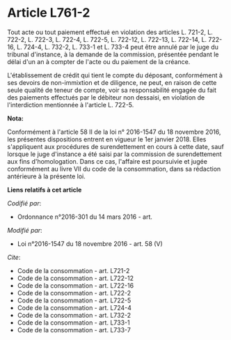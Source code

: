 # Article L761-2

Tout acte ou tout paiement effectué en violation des articles L. 721-2, L. 722-2, L. 722-3, L. 722-4, L. 722-5, L. 722-12, L.
722-13, L. 722-14, L. 722-16, L. 724-4, L. 732-2, L. 733-1 et L. 733-4 peut être annulé par le juge du tribunal d'instance, à
la demande de la commission, présentée pendant le délai d'un an à compter de l'acte ou du paiement de la créance. 

L'établissement de crédit qui tient le compte du déposant, conformément à ses devoirs de non-immixtion et de diligence, ne
peut, en raison de cette seule qualité de teneur de compte, voir sa responsabilité engagée du fait des paiements effectués
par le débiteur non dessaisi, en violation de l'interdiction mentionnée à l'article L. 722-5.

**Nota:**

Conformément à l'article 58 II de la loi n° 2016-1547 du 18 novembre 2016, les présentes dispositions entrent en vigueur le
1er janvier 2018. Elles s'appliquent aux procédures de surendettement en cours à cette date, sauf lorsque le juge d'instance
a été saisi par la commission de surendettement aux fins d'homologation. Dans ce cas, l'affaire est poursuivie et jugée
conformément au livre VII du code de la consommation, dans sa rédaction antérieure à la présente loi.

**Liens relatifs à cet article**

_Codifié par_:

  - Ordonnance n°2016-301 du 14 mars 2016 - art.

_Modifié par_:

  - Loi n°2016-1547 du 18 novembre 2016 - art. 58 (V)

_Cite_:

  - Code de la consommation - art. L721-2
  - Code de la consommation - art. L722-12
  - Code de la consommation - art. L722-16
  - Code de la consommation - art. L722-2
  - Code de la consommation - art. L722-5
  - Code de la consommation - art. L724-4
  - Code de la consommation - art. L732-2
  - Code de la consommation - art. L733-1
  - Code de la consommation - art. L733-7
